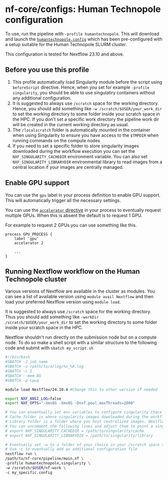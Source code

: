 # nf-core/configs: Human Technopole configuration

To use, run the pipeline with `-profile humantechnopole`. This will download and launch the [`humantechnopole.config`](../conf/humantechnopole.config) which has been pre-configured with a setup suitable for the Human Technopole SLURM cluster.

This configuration is tested for Nextflow 23.10 and above. 

## Before you use this profile

1. This profile automatically load Singularity module before the script using `beforeScript` directive. Hence, when you set for example `-profile singularity`, you should be able to use singulatiry containers without any additional configuration.
2. It is suggested to always use `/scratch` space for the working directory. Hence, you should add something like `-w /scratch/$USER/your_work_dir` to set the working directory to some folder inside your scratch space in the HPC. If you don't set a specific work directory the pipeline work dir will be created in the current working directory as usual.
3. The `/localscratch` folder is automatically mounted in the container when using Singularity to ensure you have access to the `$TMPDIR` when running commands on the compute nodes
4. If you need to set a specific folder to store singularity images downloaded during the workflow execution you can set the `NXF_SINGULARITY_CACHEDIR` environment variable. You can also set `NXF_SINGULARITY_LIBRARYDIR` environmental library to read images from a central location if your images are centrally managed.


## Enable GPU support

You can use the `gpu` label in your process definition to enable GPU support. This will automatically trigger all the necessary settings.

You can use the [`accelerator` directive](https://www.nextflow.io/docs/latest/reference/process.html#accelerator) in your process to eventually request multiple GPUs. When this is absent the default is to request 1 GPU. 

For example to request 2 GPUs you can use something like this.

```nextflow
process GPU_PROCESS {
    label 'gpu'
    accelerator 2

    ...
}
```

## Running Nextflow workflow on the Human Technopole cluster

Various versions of Nextflow are available in the cluster as modules. You can see a list of available version using `module avail Nextflow` and then load your preferred Nextflow version using `module load`.

It is suggested to always use `/scratch` space for the working directory. Thus you should add something like `-workDir /scratch/$USER/your_work_dir` to set the working directory to some folder inside your scratch space in the HPC.

Nextflow shouldn't run directly on the submission node but on a compute node.
To do so make a shell script with a similar structure to the following code and submit with `sbatch my_script.sh`

```bash
#!/bin/bash
#SBATCH -J job_name 
#SBATCH -o /path/to/a/log/%x_%A.log
#SBATCH -c 1
#SBATCH --mem 8G
#SBATCH -p cpuq

module load Nextflow/24.10.4 #Change this to other version if needed

export NXF_ANSI_LOG=false
export NXF_OPTS="-Xms8G -Xmx8G -Dnxf.pool.maxThreads=2000"

# You can enventually set env variables to configure singularity chace and library
# Cache folder is where singularity images downloaded during the workflow will be stored
# Library folder is a folder where you host centralized images. Nextflow will look there before downloading a new image.
# You can uncomment the following lines and adjust them to point a singularity cache and library dir.
# export NXF_SINGULARITY_CACHEDIR = /path/to/singularity/cache
# export NXF_SINGULARITY_LIBRARYDIR = /path/to/singularity/library

# Eventually set -w to a folder of your choice in your /scratch space to set the location of work dir.
# Use -c to eventually add an additional configuration file
nextflow run \
/path/to/nf-core/pipeline/main.nf \
-profile humantechnopole,singularity \
-w /scratch/$USER/nf-work \
-c my_specific.config 
```

